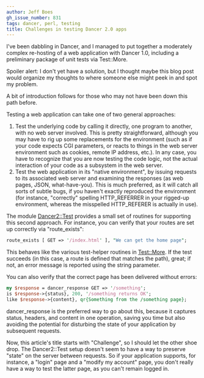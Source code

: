 ```yaml
---
author: Jeff Boes
gh_issue_number: 831
tags: dancer, perl, testing
title: Challenges in testing Dancer 2.0 apps
---
```




I've been dabbling in Dancer, and I managed to put together a moderately complex re-hosting of a web application with Dancer 1.0, including a preliminary package of unit tests via Test::More.

Spoiler alert: I don't yet have a solution, but I thought maybe this blog post would organize my thoughts to where someone else might peek in and spot my problem.

A bit of introduction follows for those who may not have been down this path before.

Testing a web application can take one of two general approaches:

1. Test the underlying code by calling it directly, one program to another, with no web server involved. This is pretty straightforward, although you may have to rig up some replacements for the environment (such as if your code expects CGI parameters, or reacts to things in the web server environment such as cookies, remote IP address, etc.). In any case, you have to recognize that you are now testing the code logic, not the actual interaction of your code as a subsystem in the web server.
1. Test the web application in its "native environment", by issuing requests to its associated web server and examining the responses (as web pages, JSON, what-have-you). This is much preferred, as it will catch all sorts of subtle bugs, if you haven't exactly reproduced the environment (for instance, "correctly" spelling HTTP_REFERRER in your rigged-up environment, whereas the misspelled HTTP_REFERER is actually in use).

The module [Dancer2::Test](http://search.cpan.org/~sukria/Dancer2-0.04/lib/Dancer2/Test.pm) provides a small set of routines for supporting this second approach. For instance, you can verify that your routes are set up correctly via "route_exists":

```perl
route_exists [ GET => '/index.html' ], "We can get the home page";
```

This behaves like the various test-helper routines in [Test::More](). If the test succeeds (in this case, a route is defined that matches the path), great; if not, an error message is reported using the string parameter.

You can also verify that the correct page has been delivered without errors:

```perl
my $response = dancer_response GET => '/something';
is $response->{status}, 200, '/something returns OK';
like $response->{content}, qr{Something from the /something page};
```

dancer_response is the preferred way to go about this, because it captures status, headers, and content in one operation, saving you time but also avoiding the potential for disturbing the state of your application by subsequent requests.

Now, this article's title starts with "Challenge", so I should let the other shoe drop. The Dancer2::Test setup doesn't seem to have a way to preserve "state" on the server between requests. So if your application supports, for instance, a "login" page and a "modify my account" page, you don't really have a way to test the latter page, as you can't remain logged in.


